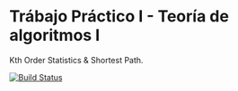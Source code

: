 # Trábajo Práctico I - Teoría de algoritmos I
Kth Order Statistics & Shortest Path.

[![Build Status](https://travis-ci.org/froasio/TDAI-TPI.svg?branch=master)](https://travis-ci.org/froasio/TDAI-TPI)